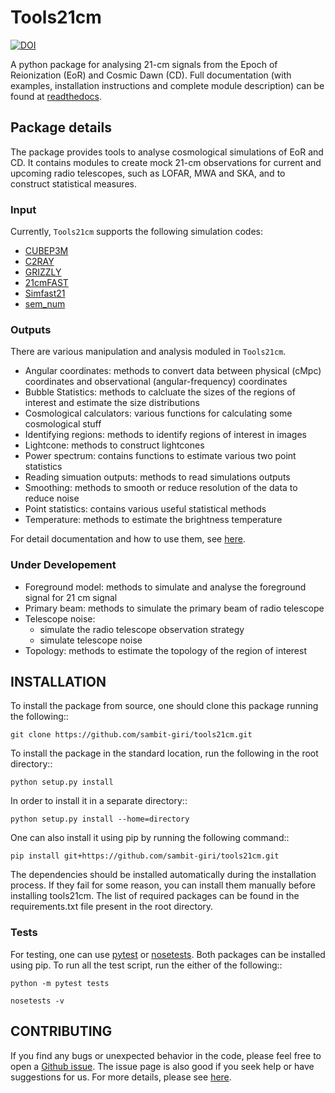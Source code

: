 # Tools21cm

[![DOI](https://joss.theoj.org/papers/10.21105/joss.02363/status.svg)](https://doi.org/10.21105/joss.02363)

A python package for analysing 21-cm signals from the Epoch of Reionization (EoR) and Cosmic Dawn (CD). Full documentation (with examples, installation instructions and complete module description) can be found at [readthedocs](https://tools21cm.readthedocs.io/).

## Package details

The package provides tools to analyse cosmological simulations of EoR and CD. It contains modules to create mock 21-cm observations for current and upcoming radio telescopes, such as LOFAR, MWA and SKA, and to construct statistical measures.

### Input

Currently, `Tools21cm` supports the following simulation codes:

* [CUBEP3M](https://github.com/jharno/cubep3m)
* [C2RAY](https://github.com/garrelt/C2-Ray3Dm)
* [GRIZZLY](https://arxiv.org/abs/1710.09397)
* [21cmFAST](https://21cmfast.readthedocs.io/en/latest/)
* [Simfast21](https://github.com/mariogrs/Simfast21)
* [sem_num](https://arxiv.org/abs/1403.0941)

### Outputs

There are various manipulation and analysis moduled in `Tools21cm`. 

* Angular coordinates: methods to convert data between physical (cMpc) coordinates and observational (angular-frequency) coordinates
* Bubble Statistics: methods to calcluate the sizes of the regions of interest and estimate the size distributions
* Cosmological calculators: various functions for calculating some cosmological stuff
* Identifying regions: methods to identify regions of interest in images
* Lightcone: methods to construct lightcones
* Power spectrum: contains functions to estimate various two point statistics
* Reading simuation outputs: methods to read simulations outputs
* Smoothing: methods to smooth or reduce resolution of the data to reduce noise
* Point statistics: contains various useful statistical methods
* Temperature: methods to estimate the brightness temperature

For detail documentation and how to use them, see [here](https://tools21cm.readthedocs.io/contents.html).

### Under Developement

* Foreground model: methods to simulate and analyse the foreground signal for 21 cm signal
* Primary beam: methods to simulate the primary beam of radio telescope
* Telescope noise: 
	* simulate the radio telescope observation strategy
	* simulate telescope noise
* Topology: methods to estimate the topology of the region of interest



## INSTALLATION

To install the package from source, one should clone this package running the following::

    git clone https://github.com/sambit-giri/tools21cm.git

To install the package in the standard location, run the following in the root directory::

    python setup.py install

In order to install it in a separate directory::

    python setup.py install --home=directory

One can also install it using pip by running the following command::

    pip install git+https://github.com/sambit-giri/tools21cm.git

The dependencies should be installed automatically during the installation process. If they fail for some reason, you can install them manually before installing tools21cm. The list of required packages can be found in the requirements.txt file present in the root directory.

### Tests

For testing, one can use [pytest](https://docs.pytest.org/en/stable/) or [nosetests](https://nose.readthedocs.io/en/latest/). Both packages can be installed using pip. To run all the test script, run the either of the following::

    python -m pytest tests
    
	nosetests -v

## CONTRIBUTING

If you find any bugs or unexpected behavior in the code, please feel free to open a [Github issue](https://github.com/sambit-giri/tools21cm/issues). The issue page is also good if you seek help or have suggestions for us. For more details, please see [here](https://tools21cm.readthedocs.io/contributing.html).
